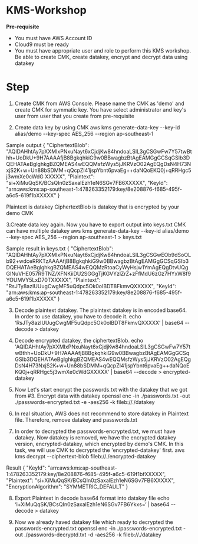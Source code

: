 # KMS-Workshop

<b>Pre-requisite</b>

- You must have AWS Account ID
- Cloud9 must be ready
- You must have appropriate user and role to perform this KMS workshop.  Be able to create CMK, create datakey, encrypt and decrypt data using datakey

Step
====
1. Create CMK from AWS Console.  Please name the CMK as 'demo' and create CMK for symmatic key.  You have select administrator and key's user from user that you create from pre-requisite

2. Create data key by using CMK
aws kms generate-data-key --key-id alias/demo --key-spec AES_256 --region ap-southeast-1

Sample output
{
    "CiphertextBlob": "AQIDAHhtAy7pXXMIxPNxuNayt6xCjdjKw84hndoaLSlL3gCSGwFw7Y57twBthh+UoDkU+9H7AAAAfjB8BgkqhkiG9w0BBwagbzBtAgEAMGgGCSqGSIb3DQEHATAeBglghkgBZQMEAS4wEQQMsfzWys5jJKRVzO02AgEQgDsN4H73NxjS2K+w+Un88bSDMM+qQcpZI41jspYbnt6pvaEg++daNQoEKQ0j+qRRHgc5j3wmXe0cWdG
XXXXX",
    "Plaintext": "si+XiMuQqSK/BCsQIn0zSaxalEzh1eN6SGv7FB6XXXXX",
    "KeyId": "arn:aws:kms:ap-southeast-1:478263352179:key/8e208876-f685-495f-a6c5-619f1bXXXXX"
}

Plaintext is datakey
CiphertextBlob is datakey that is encrypted by your demo CMK

3.Create data key again.  Now you have to export output into keys.txt  CMK can have multiple datakey
aws kms generate-data-key --key-id alias/demo --key-spec AES_256 --region ap-southeast-1 > keys.txt

Sample result in keys.txt
{
    "CiphertextBlob": "AQIDAHhtAy7pXXMIxPNxuNayt6xCjdjKw84hndoaLSlL3gCSGwEOb9dSoOLb92+wdceRRKTzAAAAfjB8BgkqhkiG9w0BBwagbzBtAgEAMGgGCSqGSIb3DQEHATAeBglghkgBZQMEAS4wEQQMzRtoaCyWyHsjw1YmAgEQgDtvUQgGINuVHE057R9TNZ/XFNKiiDU2SGGgTjKGVYzlZrZ+zFfMdU6zGz7HYxW8f9YOUMVY5LxD70TXXXXX",
    "Plaintext": "RsJTy8azIUUugCwgMF5uQdpc5Ok0oIBDT8FkmvQXXXXX",
    "KeyId": "arn:aws:kms:ap-southeast-1:478263352179:key/8e208876-f685-495f-a6c5-619f1bXXXXX"
}

3. Decode plaintext datakey. The plaintext datakey is in encoded base64.  In order to use datakey, you have to decode it.
echo ‘RsJTy8azIUUugCwgMF5uQdpc5Ok0oIBDT8FkmvQXXXXX‘ | base64 --decode > datakey

4. Decode encrypted datakey, the ciphertextBlob.
echo 'AQIDAHhtAy7pXXMIxPNxuNayt6xCjdjKw84hndoaLSlL3gCSGwFw7Y57twBthh+UoDkU+9H7AAAAfjB8BgkqhkiG9w0BBwagbzBtAgEAMGgGCSqGSIb3DQEHATAeBglghkgBZQMEAS4wEQQMsfzWys5jJKRVzO02AgEQgDsN4H73NxjS2K+w+Un88bSDMM+qQcpZI41jspYbnt6pvaEg++daNQoEKQ0j+qRRHgc5j3wmXe0cWdGXXXXX' | base64 --decode > encrypted-datakey

5. Now Let's start encrypt the passwords.txt with the datakey that we got from #3.  Encrypt data with datakey
openssl enc -in ./passwords.txt -out ./passwords-encrypted.txt -e -aes256 -k fileb://./datakey

6. In real situation, AWS does not recommend to store datakey in Plaintext file. Therefore, remove datakey and passwords.txt
7. In order to decrypted the passwords-encrypted.txt, we must have datakey.  Now datakey is removed, we have the encrypted datakey version, encrypted-datakey, which encrypted by demo's CMK.   In this task, we will use CMK to decrypted the 'encrypted-datakey' first.
aws kms decrypt --ciphertext-blob fileb://./encrypted-datakey

Result
{
    "KeyId": "arn:aws:kms:ap-southeast-1:478263352179:key/8e208876-f685-495f-a6c5-619f1bfXXXXX",
    "Plaintext": "si+XiMuQqSK/BCsQIn0zSaxalEzh1eN6SGv7FB6XXXXX",
    "EncryptionAlgorithm": "SYMMETRIC_DEFAULT"
}

8. Export Plaintext in decode base64 format into datakey file
echo ‘i+XiMuQqSK/BCsQIn0zSaxalEzh1eN6SGv7FB6Ykxs=‘ | base64 --decode > datakey

9. Now we already haved datakey file which ready to decrypted the passwords-encrypted.txt
openssl enc -in ./passwords-encrypted.txt -out ./passwords-decryptd.txt -d -aes256 -k fileb://./datakey
